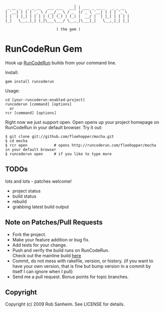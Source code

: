                                    _                       
     _ __ _   _ _ __   ___ ___   __| | ___ _ __ _   _ _ __  
    | '__| | | | '_ \ / __/ _ \ / _` |/ _ \ '__| | | | '_ \ 
    | |  | |_| | | | | (_| (_) | (_| |  __/ |  | |_| | | | |
    |_|   \__,_|_| |_|\___\___/ \__,_|\___|_|   \__,_|_| |_|

                           ( the gem )

RunCodeRun Gem
==============

Hook up [RunCodeRun](http://runcoderun.com) builds from your command line.  

Install:

    gem install runcoderun
    
Usage:

    cd [your-runcoderun-enabled-project]
    runcoderun [command] [options]
      or
    rcr [command] [options]

Right now we just support open.  Open opens up your project homepage on RunCodeRun in your default browser.
Try it out:
    
    $ git clone git://github.com/floehopper/mocha.git
    $ cd mocha
    $ rcr open            # opens http://runcoderun.com/floehopper/mocha in your default browser
    $ runcoderun open     # if you like to type more

## TODOs

lots and lots - patches welcome!

* project status
* build status
* rebuild
* grabbing latest build output

## Note on Patches/Pull Requests
 
* Fork the project.
* Make your feature addition or bug fix.
* Add tests for your change.
* Push and verify the build runs on RunCodeRun.  
  Check out the mainline build [here](http://runcoderun.com/rsanheim/runcoderun-gem)
* Commit, do not mess with rakefile, version, or history.
  (if you want to have your own version, that is fine but
   bump version in a commit by itself I can ignore when I pull)
* Send me a pull request. Bonus points for topic branches.

## Copyright

Copyright (c) 2009 Rob Sanheim. See LICENSE for details.

